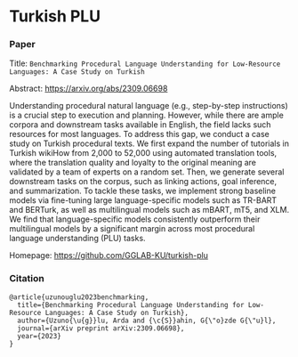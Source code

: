 # Turkish PLU

### Paper

Title: `Benchmarking Procedural Language Understanding for Low-Resource Languages: A Case Study on Turkish`

Abstract: https://arxiv.org/abs/2309.06698

Understanding procedural natural language (e.g., step-by-step instructions) is a crucial step to execution and planning. However, while there are ample corpora and downstream tasks available in English, the field lacks such resources for most languages. To address this gap, we conduct a case study on Turkish procedural texts. We first expand the number of tutorials in Turkish wikiHow from 2,000 to 52,000 using automated translation tools, where the translation quality and loyalty to the original meaning are validated by a team of experts on a random set. Then, we generate several downstream tasks on the corpus, such as linking actions, goal inference, and summarization. To tackle these tasks, we implement strong baseline models via fine-tuning large language-specific models such as TR-BART and BERTurk, as well as multilingual models such as mBART, mT5, and XLM. We find that language-specific models consistently outperform their multilingual models by a significant margin across most procedural language understanding (PLU) tasks.

Homepage: https://github.com/GGLAB-KU/turkish-plu


### Citation

```
@article{uzunouglu2023benchmarking,
  title={Benchmarking Procedural Language Understanding for Low-Resource Languages: A Case Study on Turkish},
  author={Uzuno{\u{g}}lu, Arda and {\c{S}}ahin, G{\"o}zde G{\"u}l},
  journal={arXiv preprint arXiv:2309.06698},
  year={2023}
}
```
